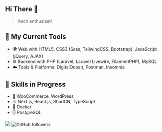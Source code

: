 ## **Hi There** 👋

> /tech enthusiast/

## 🧰 My Current Tools 
- 🌍 Web with HTML5, CSS3 (Sass, TailwindCSS, Bootstrap), JavaScript (jQuery, AJAX)
- ⚙️ Backend with PHP (Laravel, Laravel Livewire, FilamentPHP), MySQL
- ☁️ Tools & Platforms: DigitalOcean, Postman, Insomnia

## 🚀 Skills in Progress
- 🛒 WooCommerce, WordPress
- ⚛️ Next.js, React.js, ShadCN, TypeScript
- 🐳 Docker
- 🗄️ PostgreSQL

![](https://komarev.com/ghpvc/?username=JayDoesPHP&style=flat-square&color=22d4b5&label=Visits) 
![GitHub followers](https://img.shields.io/github/followers/jaydoesphp)
